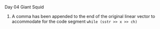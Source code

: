 Day 04 Giant Squid
1. A comma has been appended to the end of the original linear vector to accommodate for the code segment
`while (sstr >> x >> ch)`